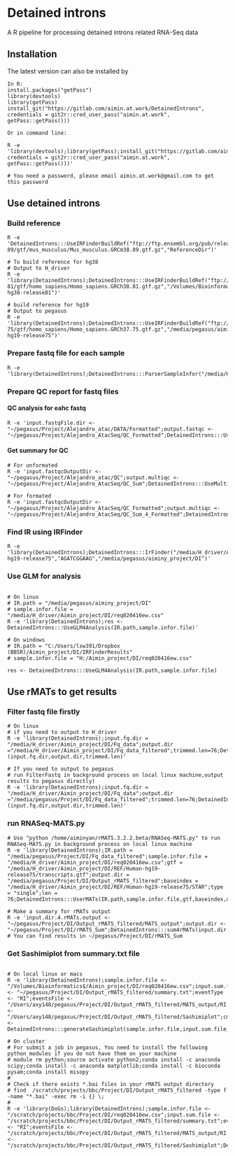 # Detained introns
A R pipeline for processing detained introns related RNA-Seq data

## Installation
The latest version can also be installed by
```{r eval=FALSE, message=FALSE, warning=FALSE, results='hide'}
In R:
install.packages("getPass")
library(devtools)
library(getPass)
install_git("https://gitlab.com/aimin.at.work/DetainedIntrons", credentials = git2r::cred_user_pass("aimin.at.work", getPass::getPass()))

Or in command line:

R -e 'library(devtools);library(getPass);install_git("https://gitlab.com/aimin.at.work/DetainedIntrons", credentials = git2r::cred_user_pass("aimin.at.work", getPass::getPass()))'

# You need a password, please email aimin.at.work@gmail.com to get this password
```

## Use detained introns

### Build reference
```{r eval=FALSE, message=FALSE, warning=FALSE, results='hide'}
R -e 'DetainedIntrons:::UseIRFinderBuildRef("ftp://ftp.ensembl.org/pub/release-89/gtf/mus_musculus/Mus_musculus.GRCm38.89.gtf.gz","ReferenceDir")'

# To build reference for hg38
# Output to H_driver
R -e 'library(DetainedIntrons);DetainedIntrons:::UseIRFinderBuildRef("ftp://ftp.ensembl.org/pub/release-81/gtf/homo_sapiens/Homo_sapiens.GRCh38.81.gtf.gz","/Volumes/Bioinformatics$/Aimin_project/DI/REF/Human-hg38-release81")'

# build reference for hg19
# Output to pegasus
R -e 'library(DetainedIntrons);DetainedIntrons:::UseIRFinderBuildRef("ftp://ftp.ensembl.org/pub/release-75/gtf/homo_sapiens/Homo_sapiens.GRCh37.75.gtf.gz","/media/pegasus/aiminy_project/DI/REF/Human-hg19-release75")'
```

### Prepare fastq file for each sample
```{r eval=FALSE, message=FALSE, warning=FALSE, results='hide'}
R -e 'library(DetainedIntrons);DetainedIntrons:::ParserSampleInfor("/media/H_driver/Aimin_project/DI/req020416ew.csv","/media/H_driver/James/Data_temp","/media/H_driver/Aimin_project/DI/Fq_data")'
```

### Prepare QC report for fastq files
 
#### QC analysis for eahc fastq
```{r eval=FALSE, message=FALSE, warning=FALSE, results='hide'}
R -e 'input.fastqFile.dir <- "~/pegasus/Project/Alejandro_atac/DATA/Formatted";output.fastqc <- "~/pegasus/Project/Alejandro_AtacSeq/QC_Formatted";DetainedIntrons:::UseFastQC(input.fastqFile.dir,output.fastqc)'
```

#### Get summary for QC
```{r eval=FALSE, message=FALSE, warning=FALSE, results='hide'}
# For unformated
R -e 'input.fastqcOutputDir <- "~/pegasus/Project/Alejandro_atac/QC";output.multiqc <- "~/pegasus/Project/Alejandro_AtacSeq/QC_Sum";DetainedIntrons:::UseMultiqc4Sum(input.fastqcOutputDir,output.multiqc)'

# For formated
R -e 'input.fastqcOutputDir <- "~/pegasus/Project/Alejandro_AtacSeq/QC_Formatted";output.multiqc <- "~/pegasus/Project/Alejandro_AtacSeq/QC_Sum_4_Formatted";DetainedIntrons:::UseMultiqc4Sum(input.fastqcOutputDir,output.multiqc)'
```

### Find IR using IRFinder
```{r eval=FALSE, message=FALSE, warning=FALSE, results='hide'}
R -e 'library(DetainedIntrons);DetainedIntrons:::IrFinder("/media/H_driver/Aimin_project/DI/Fq_data","/media/H_driver/Aimin_project/DI/REF/Human-hg19-release75","AGATCGGAAG","/media/pegasus/aiminy_project/DI")'
```

### Use GLM for analysis
```{r eval=FALSE, message=FALSE, warning=FALSE, results='hide'}

# On linux
# IR.path = "/media/pegasus/aiminy_project/DI"
# sample.infor.file = "/media/H_driver/Aimin_project/DI/req020416ew.csv"
R -e 'library(DetainedIntrons);res <- DetainedIntrons:::UseGLM4Analysis(IR.path,sample.infor.file)'

# On windows
# IR.path = "C:/Users/lxw391/Dropbox (BBSR)/Aimin_project/DI/IRFinderResults"
# sample.infor.file = "H:/Aimin_project/DI/req020416ew.csv"

res <- DetainedIntrons:::UseGLM4Analysis(IR.path,sample.infor.file)
```

## Use rMATs to get results

### Filter fastq file firstly
```{r eval=FALSE, message=FALSE, warning=FALSE, results='hide'}
# On linux
# if you need to output to H_driver
R -e 'library(DetainedIntrons);input.fq.dir = "/media/H_driver/Aimin_project/DI/Fq_data";output.dir ="/media/H_driver/Aimin_project/DI/Fq_data_filtered";trimmed.len=76;DetainedIntrons:::FilterFastq (input.fq.dir,output.dir,trimmed.len)'

# If you need to output to pegasus
# run FilterFastq in background process on local linux machine,output results to pegasus directly)
R -e 'library(DetainedIntrons);input.fq.dir = "/media/H_driver/Aimin_project/DI/Fq_data";output.dir ="/media/pegasus/Project/DI/Fq_data_filtered";trimmed.len=76;DetainedIntrons:::FilterFastq (input.fq.dir,output.dir,trimmed.len)'
```

### run RNASeq-MATS.py 
```{r eval=FALSE, message=FALSE, warning=FALSE, results='hide'}
# Use "python /home/aiminyan/rMATS.3.2.2.beta/RNASeq-MATS.py" to run RNASeq-MATS.py in background process on local linux machine
R -e 'library(DetainedIntrons);IR.path = "/media/pegasus/Project/DI/Fq_data_filtered";sample.infor.file = "/media/H_driver/Aimin_project/DI/req020416ew.csv";gtf = "/media/H_driver/Aimin_project/DI/REF/Human-hg19-release75/transcripts.gtf";output.dir = "/media/pegasus/Project/DI/Output_rMATS_filtered";baseindex = "/media/H_driver/Aimin_project/DI/REF/Human-hg19-release75/STAR";type = "single";len = 76;DetainedIntrons:::UserMATs(IR.path,sample.infor.file,gtf,baseindex,output.dir,type,len)'

# Make a summary for rMATs output
R -e 'input.dir.4.rMATs.output <- "~/pegasus/Project/DI/Output_rMATS_filtered/MATS_output";output.dir <- "~/pegasus/Project/DI/rMATS_Sum";DetainedIntrons:::sum4rMATs(input.dir.4.rMATs.output,output.dir)'
# You can find results in ~/pegasus/Project/DI/rMATS_Sum
```

### Get Sashimiplot from summary.txt file
```{r eval=FALSE, message=FALSE, warning=FALSE, results='hide'}

# On local linux or macs
R -e 'library(DetainedIntrons);sample.infor.file <- "/Volumes/Bioinformatics$/Aimin_project/DI/req020416ew.csv";input.sum.file <- "~/pegasus/Project/DI/Output_rMATS_filtered/summary.txt";eventType <- "RI";eventsFile <- "/Users/axy148/pegasus/Project/DI/Output_rMATS_filtered/MATS_output/RI.MATS.ReadsOnTargetAndJunctionCounts.txt";outDir <- "/Users/axy148/pegasus/Project/DI/Output_rMATS_filtered/Sashimiplot";cmd <- DetainedIntrons:::generateSashimiplot(sample.infor.file,input.sum.file,eventType,eventsFile,outDir)'

# On cluster
# For submit a job in pegasus, You need to install the following python modules if you do not have them on your machine 
# module rm python;source activate python2;conda install -c anaconda scipy;conda install -c anaconda matplotlib;conda install -c bioconda pysam;conda install misopy
#  
# Check if there exists *.bai files in your rMATS output directory  
# find  /scratch/projects/bbc/Project/DI/Output_rMATS_filtered -type f -name "*.bai" -exec rm -i {} \;
#  
R -e 'library(DoGs);library(DetainedIntrons);sample.infor.file <- "/scratch/projects/bbc/Project/DI/req020416ew.csv";input.sum.file <- "/scratch/projects/bbc/Project/DI/Output_rMATS_filtered/summary.txt";eventType <- "RI";eventsFile <- "/scratch/projects/bbc/Project/DI/Output_rMATS_filtered/MATS_output/RI.MATS.ReadsOnTargetAndJunctionCounts.txt";outDir <- "/scratch/projects/bbc/Project/DI/Output_rMATS_filtered/Sashimiplot";DetainedIntrons:::submitJob(sample.infor.file,input.sum.file,eventType,eventsFile,outDir,job.name="plotSashimi",jT="parallel",wT="72:00",cpu=16,ram=25000,spanPtile=8)'

```
